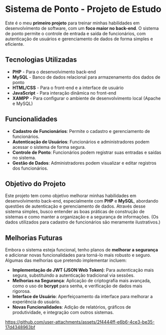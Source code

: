 # Sistema de Ponto - Projeto de Estudo

Este é o meu **primeiro projeto** para treinar minhas habilidades em desenvolvimento de software, com um **foco maior no back-end**. O sistema de ponto permite o controle de entrada e saída de funcionários, com autenticação de usuários e gerenciamento de dados de forma simples e eficiente.

## Tecnologias Utilizadas

- **PHP** - Para o desenvolvimento back-end
- **MySQL** - Banco de dados relacional para armazenamento dos dados de ponto
- **HTML/CSS** - Para o front-end e a interface de usuário
- **JavaScript** - Para interação dinâmica no front-end
- **XAMPP** - Para configurar o ambiente de desenvolvimento local (Apache e MySQL)

## Funcionalidades

- **Cadastro de Funcionários**: Permite o cadastro e gerenciamento de funcionários.
- **Autenticação de Usuários**: Funcionários e administradores podem acessar o sistema de forma segura.
- **Controle de Ponto**: Funcionários podem registrar suas entradas e saídas no sistema.
- **Gestão de Dados**: Administradores podem visualizar e editar registros dos funcionários.

## Objetivo do Projeto

Este projeto tem como objetivo melhorar minhas habilidades em desenvolvimento back-end, especialmente com **PHP** e **MySQL**, abordando questões de autenticação e gerenciamento de dados. Através desse sistema simples, busco entender as boas práticas de construção de sistemas e como manter a organização e a segurança de informações.
(Os dados utilizados para cadastro de funcionários são meramente ilustrativos.)

## Melhorias Futuras

Embora o sistema esteja funcional, tenho planos de **melhorar a segurança** e adicionar novas funcionalidades para torná-lo mais robusto e seguro. Algumas das melhorias que pretendo implementar incluem:

- **Implementação de JWT (JSON Web Token)**: Para autenticação mais segura, substituindo a autenticação tradicional via sessões.
- **Melhorias na Segurança**: Aplicação de criptografia mais avançada, como o uso de **bcrypt** para senha, e verificação de dados mais rigorosa.
- **Interface de Usuário**: Aperfeiçoamento da interface para melhorar a experiência do usuário.
- **Novas Funcionalidades**: Adição de relatórios, gráficos de produtividade, e integração com outros sistemas.



https://github.com/user-attachments/assets/2f4444ff-e6b6-4ce3-be35-17d4348963bf

